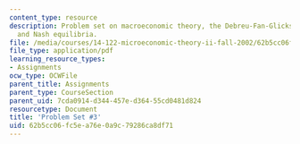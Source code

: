 ```yaml
---
content_type: resource
description: Problem set on macroeconomic theory, the Debreu-Fan-Glicksburg Theorem,
  and Nash equilibria.
file: /media/courses/14-122-microeconomic-theory-ii-fall-2002/62b5cc06fc5ea76e0a9c79286ca8df71_ps3q.pdf
file_type: application/pdf
learning_resource_types:
- Assignments
ocw_type: OCWFile
parent_title: Assignments
parent_type: CourseSection
parent_uid: 7cda0914-d344-457e-d364-55cd0481d824
resourcetype: Document
title: 'Problem Set #3'
uid: 62b5cc06-fc5e-a76e-0a9c-79286ca8df71
---
```

